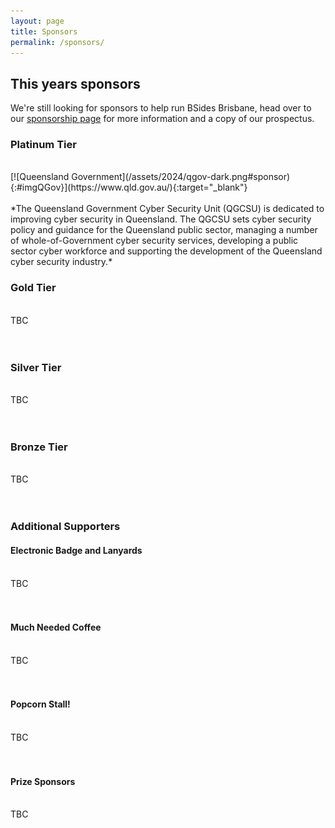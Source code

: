 ```yaml
---
layout: page
title: Sponsors
permalink: /sponsors/
---
```


## This years sponsors
We're still looking for sponsors to help run BSides Brisbane, head over to our [sponsorship page](/sponsorship/) for more information and a copy of our prospectus.

### Platinum Tier
<br />
[![Queensland Government](/assets/2024/qgov-dark.png#sponsor){:#imgQGov}](https://www.qld.gov.au/){:target="_blank"}
<br /><br />
*The Queensland Government Cyber Security Unit (QGCSU) is dedicated to improving cyber security in Queensland. The QGCSU sets cyber security policy and guidance for the Queensland public sector, managing a number of whole-of-Government cyber security services, developing a public sector cyber workforce and supporting the development of the Queensland cyber security industry.*
<br />

### Gold Tier
<br />
TBC
<br /><br />
<br />

### Silver Tier
<br />
TBC
<br /><br />
<br />

### Bronze Tier
<br />
TBC
<br /><br />
<br />

### Additional Supporters

#### Electronic Badge and Lanyards
<br />
TBC
<br /><br />
<br />

#### Much Needed Coffee
<br />
TBC
<br /><br />
<br />

#### Popcorn Stall!
<br />
TBC
<br /><br />
<br />

#### Prize Sponsors
<br />
TBC
<br /><br />
<br />